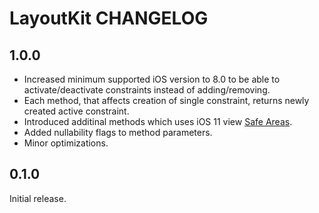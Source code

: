 # LayoutKit CHANGELOG

## 1.0.0

- Increased minimum supported iOS version to 8.0 to be able to activate/deactivate constraints instead of adding/removing.
- Each method, that affects creation of single constraint, returns newly created active constraint.
- Introduced additinal methods which uses iOS 11 view [Safe Areas]( https://developer.apple.com/documentation/uikit/uiview/positioning_content_relative_to_the_safe_area).
- Added nullability flags to method parameters.
- Minor optimizations.


## 0.1.0

Initial release.
